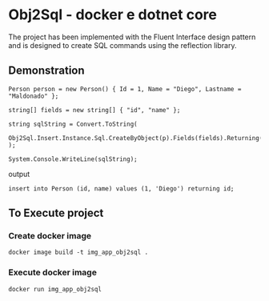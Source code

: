 # Obj2Sql - **docker** e **dotnet core**

The project has been implemented with the Fluent Interface design pattern and is designed to create SQL commands using the reflection library.

## Demonstration

```
Person person = new Person() { Id = 1, Name = "Diego", Lastname = "Maldonado" };

string[] fields = new string[] { "id", "name" };

string sqlString = Convert.ToString(
    Obj2Sql.Insert.Instance.Sql.CreateByObject(p).Fields(fields).Returning("id").Build()
);

System.Console.WriteLine(sqlString);

```

output
```
insert into Person (id, name) values (1, 'Diego') returning id;
```

## To Execute project

### Create docker image

```
docker image build -t img_app_obj2sql .
```

### Execute docker image

```
docker run img_app_obj2sql
```
